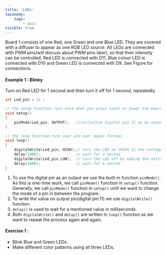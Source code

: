 ```yaml
---
title: 'LEDs'
taxanomy:
    tags:
        - docs
visible: true
---
```


Board 1 consists of one Red, one Green and one Blue LED. They are covered with a diffuser to appear as one RGB LED source. All LEDs are connected with PWM pins(will discuss about PWM pins later),  so that their intensity can be controlled. Red LED is connected with D11, Blue colour LED is connected with D10 and Green LED is connected with D9. See Figure for connections.

#### Example 1 : Blinky
Turn on Red LED for 1 second and then turn it off for 1 second, repeatedly.  
```c
int Led_pin = 11 ;  

// the setup function runs once when you press reset or power the board
void setup() 
{
    pinMode(Led_pin, OUTPUT);   //initialize digital pin 11 as an output
}

// the loop function runs over and over again forever
void loop()
{
    digitalWrite(Led_pin, HIGH);// turn the LED on (HIGH is the voltage level)
    delay(1000);                // wait for a second
    digitalWrite(Led_pin,LOW);  // turn the LED off by making the voltage LOW
    delay(1000);                // wait for a second
}
```
1. To use the digital pin as an output we use the built-in function ```pinMode()```. As this is one-time work, we call ```pinMode()``` function in ```setup()``` function. Generally, we call ```pinMode()``` function in ```setup()``` until we want to change the mode of a pin in between the program.
2. To write the value on output pin(digital pin:11) we use ```digitalWrite()``` function.
3. ```delay()``` is used to wait for a mentioned value in milliseconds.
4. Both ```digitalWrite()``` and ```delay()``` are written in ```loop()``` function as we want to repeat the process again and again.

#### Exercise 1 :
+ Blink Blue and Green LEDs.
+ Make different color patterns using all three LEDs. 